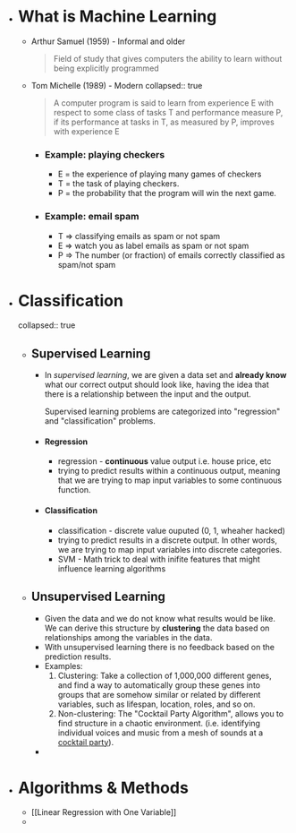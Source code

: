 - # What is Machine Learning
	- Arthur Samuel (1959) - Informal  and older
	  
	  > Field of study that gives computers the ability to learn without being explicitly programmed
	- Tom Michelle (1989) - Modern
	  collapsed:: true
	  
	  > A computer program is said to learn from experience E with respect to some class of tasks T and performance measure P, if its performance at tasks in T, as measured by P, improves with experience E
		- ### Example: playing checkers
		  * E = the experience of playing many games of checkers
		  * T = the task of playing checkers.
		  * P = the probability that the program will win the next game.
		- ### Example: email spam
		  * T ⇒ classifying emails as spam or not spam
		  * E ⇒ watch you as label emails as spam or not spam
		  * P ⇒ The number (or fraction) of emails correctly classified as spam/not spam
- # Classification
  collapsed:: true
	- ## Supervised Learning
		- In *supervised learning*, we are given a data set and **already know** what our correct output should look like, having the idea that there is a relationship between the input and the output.
		  
		  Supervised learning problems are categorized into "regression" and "classification" problems.
		- #### Regression
			- regression -  **continuous** value output 
			  i.e. house price, etc
			- trying to predict results within a continuous output, meaning that we are trying to map input variables to some continuous function.
		- #### Classification
			- classification - discrete value ouputed (0, 1, wheaher hacked)
			- trying to predict results in a discrete output. In other words, we are trying to map input variables into discrete categories.
			- SVM - Math trick to deal with inifite features that might influence learning algorithms
	- ## Unsupervised Learning
		- Given the data and we do not know what results would be like. We can derive this structure by **clustering** the data based on relationships among the variables in the data.
		- With unsupervised learning there is no feedback based on the prediction results.
		- Examples:
		  1. Clustering: Take a collection of 1,000,000 different genes, and find a way to automatically group these genes into groups that are somehow similar or related by different variables, such as lifespan, location, roles, and so on.
		  2. Non-clustering: The "Cocktail Party Algorithm", allows you to find structure in a chaotic environment. (i.e. identifying individual voices and music from a mesh of sounds at a [cocktail party](https://en.wikipedia.org/wiki/Cocktail_party_effect)).
		-
- # Algorithms & Methods
	- [[Linear Regression with One Variable]]
	-